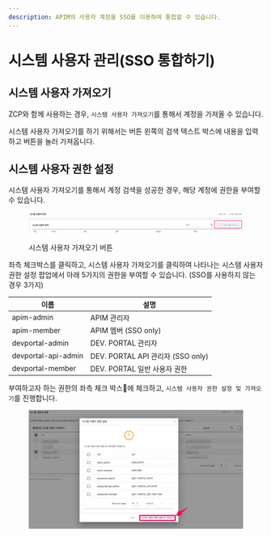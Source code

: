 ```yaml
---
description: APIM의 사용자 계정을 SSO를 이용하여 통합할 수 있습니다.
---
```


# 시스템 사용자 관리(SSO 통합하기)

## 시스템 사용자 가져오기

ZCP와 함께 사용하는 경우, `시스템 사용자 가져오기`를 통해서 계정을 가져올 수 있습니다.

시스템 사용자 가져오기를 하기 위해서는 버튼 왼쪽의 검색 텍스트 박스에 내용을 입력하고 버튼을 눌러 가져옵니다.

## 시스템 사용자 권한 설정

시스템 사용자 가져오기를 통해서 계정 검색을 성공한 경우, 해당 계정에 권한을 부여할 수 있습니다.

<figure><img src="../.gitbook/assets/image (24).png" alt=""><figcaption><p>시스템 사용자 가져오기 버튼</p></figcaption></figure>

좌측 체크박스를 클릭하고, 시스템 사용자 가져오기를 클릭하여 나타나는 시스템 사용자 권한 설정 팝업에서 아래 5가지의 권한을 부여할 수 있습니다. (SSO를 사용하지 않는 경우 3가지)

| 이름                  | 설명                             |
| ------------------- | ------------------------------ |
| apim-admin          | APIM 관리자                       |
| apim-member         | APIM 멤버 (SSO only)             |
| devportal-admin     | DEV. PORTAL 관리자                |
| devportal-api-admin | DEV. PORTAL API 관리자 (SSO only) |
| devportal-member    | DEV. PORTAL 일반 사용자 권한          |

부여하고자 하는 권한의 좌측 체크 박스에 체크하고, `시스템 사용자 권한 설정 및 가져오기`를 진행합니다.

<figure><img src="../.gitbook/assets/image (6) (1).png" alt=""><figcaption></figcaption></figure>
